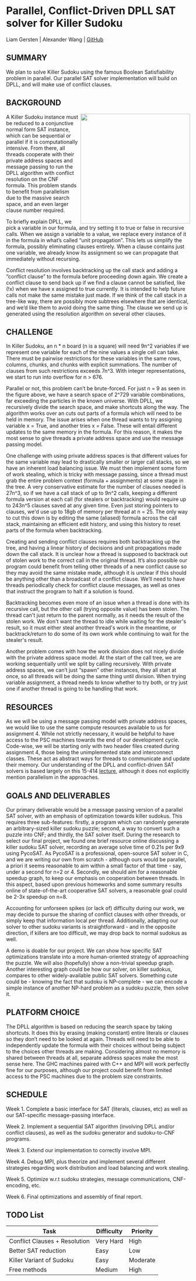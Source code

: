 # Parallel, Conflict-Driven DPLL SAT solver for Killer Sudoku
Liam Gersten | Alexander Wang | [GitHub](https://github.com/liam-gersten/parallel-sat-solver)

## SUMMARY

We plan to solve Killer Sudoku using the famous Boolean Satisfiability problem in parallel. Our parallel SAT solver implementation will build on DPLL, and will make use of conflict clauses.

## BACKGROUND

<img align="right" width="300" height="300" src="https://i.guim.co.uk/img/media/66ffd3837165af9eb9c6a441566c79021685857d/0_0_860_860/master/860.jpg?width=465&dpr=1&s=none">

A Killer Sudoku instance must be reduced to a conjunctive normal form SAT instance, which can be sequential or parallel if it is computationally intensive. From there, all threads cooperate with their private address spaces and message passing to run the DPLL algorithm with conflict resolution on the CNF formula. This problem stands to benefit from parallelism due to the massive search space, and an even larger clause number required. 

To briefly explain DPLL, we pick a variable in our formula, and try setting it to true or false in recursive calls. When we assign a variable to a value, we replace every instance of it in the formula in what’s called “unit propagation”. This lets us simplify the formula, possibly eliminating clauses entirely. When a clause contains just one variable, we already know its assignment so we can propagate that immediately without recursing. 

Conflict resolution involves backtracking up the call stack and adding a “conflict clause” to the formula before proceeding down again. We create a conflict clause to send back up if we find a clause cannot be satisfied, like (!x) when we have x assigned to true currently. It is intended to help future calls not make the same mistake just made. If we think of the call stack in a tree-like way, there are possibly more subtrees elsewhere that are identical, and we’d like them to avoid doing the same thing. The clause we send up is generated using the resolution algorithm on several other clauses.

## CHALLENGE

In Killer Sudoku, an n * n board (n is a square) will need 9n^2 variables if we represent one variable for each of the nine values a single cell can take. There must be pairwise restrictions for these variables in the same rows, columns, chunks, and chunks with explicit summations. The number of clauses from such restrictions exceeds 7n^3. With integer representations, we start to run into overflow for n > 676.

Parallel or not, this problem can’t be brute-forced. For just n = 9 as seen in the figure above, we have a search space of 2^729 variable combinations, far exceeding the particles in the known universe. With DPLL, we recursively divide the search space, and make shortcuts along the way. The algorithm works over an cuts out parts of a formula which will need to be held in memory. The issue arises when one thread wants to try assigning variable x = True, and another tries x = False. These will entail different updates to the same memory in the formula. For this reason, it makes the most sense to give threads a private address space and use the message passing model. 

One challenge with using private address spaces is that different values for the same variable may lead to drastically smaller or larger call stacks, so we have an inherent load balancing issue. We must then implement some form of work stealing, which is tricky with message passing, since a thread must grab the entire problem context (formula + assignments) at some stage in the tree. A very conservative estimate for the number of clauses needed is 27n^3, so if we have a call stack of up to 9n^2 calls, keeping a different formula version at each call (for stealers or backtracking) would require up to 243n^5 clauses saved at any given time. Even just storing pointers to clauses, we'd use up to 18gb of memory per thread at n = 25. The only way to cut this down is by editing the same (aliased) formula across the call stack, maintaining an efficient edit history, and using this history to reset parts of the formula when backtracking.

Creating and sending conflict clauses requires both backtracking up the tree, and having a linear history of decisions and unit propagations made down the call stack. It is unclear how a thread is supposed to backtrack out of stolen work to the correct call in the original thread. It’s also possible our program could benefit from telling other threads of a new conflict cause so they may avoid the same mistake made, although it is unclear if this should be anything other than a broadcast of a conflict clause. We’ll need to have threads periodically check for conflict clause messages, as well as ones that instruct the program to halt if a solution is found.

Backtracking becomes even more of an issue when a thread is done with its recursive call, but the other call (trying opposite value) has been stolen. The thread can't just return to the parent normally, as it needs the result of the stolen work. We don't want the thread to idle while waiting for the stealer's result, so it must either steal another thread's work in the meantime, or backtrack/return to do some of its own work while continuing to wait for the stealer's result.

Another problem comes with how the work division does not nicely divide with the private address space model. At the start of the call tree, we are working sequentially until we split by calling recursively. With private address spaces, we can’t just “spawn” other instances, they all start at once, so all threads will be doing the same thing until division. When trying variable assignment, a thread needs to know whether to try both, or try just one if another thread is going to be handling that work. 

## RESOURCES

As we will be using a message passing model with private address spaces, we would like to use the same compute resources available to us for assignment 4. While not strictly necessary, it would be helpful to have access to the PSC machines towards the end of our development cycle.
Code-wise, we will be starting only with two header files created during assignment 4, those being the unimplemented state and interconnect classes. These act as abstract ways for threads to communicate and update their memory. 
Our understanding of the DPLL and conflict-driven SAT solvers is based largely on this 15-414 [lecture](https://www.cs.cmu.edu/~15414/lectures/16-satdpll.pdf), although it does not explicitly mention parallelism in the approaches.

## GOALS AND DELIVERABLES

Our primary deliverable would be a message passing version of a parallel SAT solver, with an emphasis of optimization towards killer sudokus. This requires three sub-features: firstly, a program which can randomly generate an arbitrary-sized killer sudoku puzzle; second, a way to convert such a puzzle into CNF; and thirdly, the SAT solver itself. During the research to select our final project, we found one brief resource online discussing a killer sudoku SAT solver, recording an average solve time of 0.21s per 9x9 using PycoSAT. As PycoSAT is a professional, open-source SAT solver in C, and we are writing our own from scratch - although ours would be parallel, a priori it seems reasonable to aim within a small factor of that time - say, under a second for n=2 or 4. Secondly, we should aim for a reasonable speedup graph, to keep our emphasis on cooperation between threads. In this aspect, based upon previous homeworks and some summary results online of state-of-the-art cooperative SAT solvers, a reasonable goal could be 2-3x speedup on n=8.

Accounting for unforseen spikes (or lack of) difficulty during our work, we may decide to pursue the sharing of conflict clauses with other threads, or simply keep that information local per thread.
Additionally, adapting our solver to other sudoku variants is straightforward - and in the opposite direction, if killers are too difficult, we may drop back to normal sudokus as well.

A demo is doable for our project. We can show how specific SAT optimizations translate into a more human-oriented strategy of approaching the puzzle. We will also (hopefully) show a non-trivial speedup graph. Another interesting graph could be how our solver, on killer sudokus, compares to other widely-available public SAT solvers.
Something cute could be - knowing the fact that sudoku is NP-complete - we can encode a simple instance of another NP-hard problem as a sudoku puzzle, then solve it.

## PLATFORM CHOICE

The DPLL algorithm is based on reducing the search space by taking shortcuts. It does this by erasing (making constant) entire literals or clauses so they don’t need to be looked at again. Threads will need to be able to independently update the formula with their choices without being subject to the choices other threads are making. Considering almost no memory is shared between threads at all, separate address spaces make the most sense here. The GHC machines paired with C++ and MPI will work perfectly fine for our purposes, although our project could benefit from limited access to the PSC machines due to the problem size constraints.

## SCHEDULE

Week 1. Complete a basic interface for SAT (literals, clauses, etc) as well as our SAT-specific message-passing interface.

Week 2. Implement a sequential SAT algorithm (involving DPLL and/or conflict clauses), as well as the sudoku generator and sudoku-to-CNF programs.

Week 3. Extend our implementation to correctly involve MPI.

Week 4. Debug MPI, plus theorize and implement several different strategies regarding work distribution and load balancing and work stealing.

Week 5. Optimize w.r.t sudoku strategies, message communications, CNF-encoding, etc.

Week 6. Final optimizations and assembly of final report.

## TODO List

| Task    | Difficulty | Priority |
| -------- | ------- | ------ |
| Conflict Clauses + Resolution | Very Hard | High |
| Better SAT reduction | Easy | Low |
| Killer Variant of Sudoku | Easy | Moderate |
| Free methods | Medium | High |